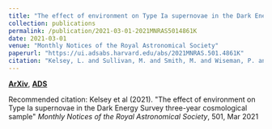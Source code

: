 ```yaml
---
title: "The effect of environment on Type Ia supernovae in the Dark Energy Survey three-year cosmological sample"
collection: publications
permalink: /publication/2021-03-01-2021MNRAS5014861K
date: 2021-03-01
venue: "Monthly Notices of the Royal Astronomical Society"
paperurl: "https://ui.adsabs.harvard.edu/abs/2021MNRAS.501.4861K"
citation: "Kelsey, L. and Sullivan, M. and Smith, M. and Wiseman, P. and Brout, D. and Davis, T.~M. and Frohmaier, C. and Galbany, L. and Grayling, M. and Guti'errez, C.~P. and Hinton, S.~R. and Kessler, R. and Lidman, C. and Moller, A. and Sako, M. and Scolnic, D. and Uddin, S.~A. and Vincenzi, M. and Abbott, T.~M.~C. and Aguena, M. and Allam, S. and Annis, J. and Avila, S. and Bacon, D. and Bertin, E. and Brooks, D. and Burke, D.~L. and Carnero Rosell, A. and Carrasco Kind, M. and Carretero, J. and Castander, F.~J. and Costanzi, M. and da Costa, L.~N. and Desai, S. and Diehl, H.~T. and Doel, P. and Everett, S. and Ferrero, I. and Fert'e, A. and Flaugher, B. and Fosalba, P. and Garc'ia-Bellido, J. and Gerdes, D.~W. and Gruen, D. and Gruendl, R.~A. and Gschwend, J. and Gutierrez, G. and Hollowood, D.~L. and Honscheid, K. and James, D.~J. and Kim, A.~G. and Kuehn, K. and Kuropatkin, N. and Lahav, O. and Lima, M. and Marshall, J.~L. and Martini, P. and Menanteau, F. and Miquel, R. and Morgan, R. and Ogando, R.~L.~C. and Palmese, A. and Paz-Chinch'on, F. and Plazas, A.~A. and Romer, A.~K. and S'anchez, C. and Sanchez, E. and Serrano, S. and Sevilla-Noarbe, I. and Suchyta, E. and Tarle, G. and Thomas, D. and To, C. and Varga, T.~N. and Walker, A.~R. and Wilkinson, R.~D. and DES Collaboration. &quot;The effect of environment on Type Ia supernovae in the Dark Energy Survey three-year cosmological sample.&quot; <i>Monthly Notices of the Royal Astronomical Society</i>, 501, Mar 2021"
---
```


[**ArXiv**](https://arxiv.org/abs/2008.12101), [**ADS**](https://ui.adsabs.harvard.edu/abs/2021MNRAS.501.4861K)

Recommended citation: Kelsey et al (2021). "The effect of environment on Type Ia supernovae in the Dark Energy Survey three-year cosmological sample" <i>Monthly Notices of the Royal Astronomical Society</i>, 501, Mar 2021

